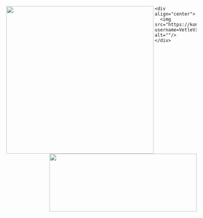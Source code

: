 <div>
    <div align="center">
        <a href="https://github.com/anuraghazra/github-readme-stats" title="Go to Source">
            <img width=390 src="https://github-readme-stats-sable-nu-35.vercel.app/api/top-langs/?username=VetleViking&theme=transparent&langs_count=7&size_weight=0.5&count_weight=0.5" align="left"/>
        </a>
        <a href="https://github.com/denvercoder1/github-readme-streak-stats" title="Go to Source">
            <img width=390 height="153px" src="https://streak-stats.demolab.com/?user=VetleViking&theme=transparent" align="right"/>
        </a>
    </div>
        
    <div align="center">
      <img  src="https://komarev.com/ghpvc/?username=VetleViking" alt=""/>
    </div>
</div>
